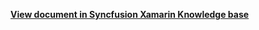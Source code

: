 **[View document in Syncfusion Xamarin Knowledge base](https://www.syncfusion.com/kb/12201/how-to-get-the-tapped-custom-appointment-details-in-xamarin-forms-schedule-sfschedule)**
